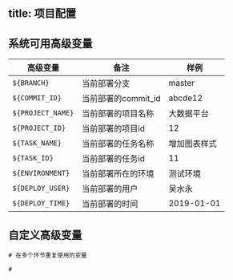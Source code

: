 title: 项目配置
---

## 系统可用高级变量

| 高级变量          | 备注                | 样例         |
| ----------------- | ------------------- | ------------ |
| `${BRANCH}`       | 当前部署分支        | master       |
| `${COMMIT_ID}`    | 当前部署的commit_id | abcde12      |
| `${PROJECT_NAME}` | 当前部署的项目名称  | 大数据平台   |
| `${PROJECT_ID}`   | 当前部署的项目id    | 12           |
| `${TASK_NAME}`    | 当前部署的任务名称  | 增加图表样式 |
| `${TASK_ID}`      | 当前部署的任务id    | 11           |
| `${ENVIRONMENT}`  | 当前部署所在的环境  | 测试环境     |
| `${DEPLOY_USER}`  | 当前部署的用户      | 吴水永       |
| `${DEPLOY_TIME}`  | 当前部署的时间      | 2019-01-01   |

## 自定义高级变量
```
# 在多个环节重复使用的变量

# 
```
